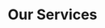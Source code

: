 ---
title: "Our Services"
# watermark text
watermark: "Services"
# page header background image
page_header_image: "images/background/about.jpg"
# meta description
description : ""

layout : "service"
draft : false

############################### service ##############################
############################### Osows Website ##############################
service:
  enable : true
  subtitle : "Launch Your Online Presence"
  title : "Osows Website"
  # subtitle2 : ""
  subtitle2 : "Personalized, powerful, and packed with these essential features:"
  service_item:
  - title : "Design"
    icon : "far fa-object-ungroup"
    icon_color : "primary" # available color : primary, yellow, purple, cyan, red, green, orange, blue.
    content : "A tailored Design to showcase your brand's unique identity with a cohesive and memorable visual impact."

  - title : "Copywriting"
    icon : "fas fa-users"
    icon_color : "yellow" # available color : primary, yellow, purple, cyan, red, green, orange, blue.
    content : "We will craft a compelling narrative on your website to engage your audience and drive action."

  - title : "Website Photos"
    icon : "fas fa-users"
    icon_color : "yellow" # available color : primary, yellow, purple, cyan, red, green, orange, blue.
    content : "Every essential photo, perfectly aligned with your brand, will be included on your website for a cohesive look."

  - title : "Branding Guidance"
    icon : "fas fa-users"
    icon_color : "yellow" # available color : primary, yellow, purple, cyan, red, green, orange, blue.
    content : "Expert advice to sharpen your brand's identity for a consistent, impactful online presence."

  - title : "Web Hosting"
    icon : "fas fa-desktop"
    icon_color : "purple" # available color : primary, yellow, purple, cyan, red, green, orange, blue.
    content : "1 year of secure and reliable hosting for optimal website performance and 24/7 accessibility."

  - title : "Marketing"
    icon : "fas fa-cloud"
    icon_color : "cyan" # available color : primary, yellow, purple, cyan, red, green, orange, blue.
    content : "Integrating tools to amplify your reach and enhance engagement with your target audience."

  - title : "Payment Handling Support"
    icon : "fas fa-cloud"
    icon_color : "cyan" # available color : primary, yellow, purple, cyan, red, green, orange, blue.
    content : "Third-party payment integration assistance for secure, effortless transactions on your site."
    
  - title : "Domain Name Coverage"
    icon : "far fa-comments"
    icon_color : "red" # available color : primary, yellow, purple, cyan, red, green, orange, blue.
    content : "Securing your unique web address to establish and protect your brand's online identity."
        
  - title : "Osows Website Management"
    icon : "fas fa-chart-line"
    icon_color : "orange" # available color : primary, yellow, purple, cyan, red, green, orange, blue.
    content : "Your own programmer dedicated to your site, free of additional charge. Scroll down to learn more."
    
  - title : "SEO and Performance"
    icon : "fab fa-wpexplorer"
    icon_color : "blue" # available color : primary, yellow, purple, cyan, red, green, orange, blue.
    content : "Maximized website visibility and speed to ensure top search rankings and seamless user experiences."

  - title : "The Pages Included"
    icon : "fas fa-search-plus"
    icon_color : "green" # available color : primary, yellow, purple, cyan, red, green, orange, blue.
    content : "Home | About | Services | Contact | Choose 1: Plans, Prices, Pricing, or Menu"


############################### service2 ##############################
############################### Osows Website Management ##############################
service2:
  enable : true
  subtitle : "Experience Seamless Continuity"
  title : "Osows Website Management"
  # subtitle2 : "Experience seamless continuity with:"
  subtitle2 : "Comprehensive support that lifts the burden, ensuring your site thrives."
  service_item2:
  - title : "Web Hosting"
    icon : "far fa-object-ungroup"
    icon_color : "primary" # available color : primary, yellow, purple, cyan, red, green, orange, blue.
    content : "Secure and reliable hosting for optimal website performance and 24/7 accessibility."

  - title : "SEO Monitoring"
    icon : "fas fa-users"
    icon_color : "yellow" # available color : primary, yellow, purple, cyan, red, green, orange, blue.
    content : "Vigilant oversight of your site's search rankings, implementing adjustments to keep you visible and competitive."

  - title : "Domain Coverage"
    icon : "fas fa-desktop"
    icon_color : "purple" # available color : primary, yellow, purple, cyan, red, green, orange, blue.
    content : "We cover the costs of your site's domain name to ensure your online identity remains securely yours."

  - title : "Branding Changes"
    icon : "fas fa-cloud"
    icon_color : "cyan" # available color : primary, yellow, purple, cyan, red, green, orange, blue.
    content : "Update your brand’s look with up to three changes per month, keeping your image fresh and relevant."
    
  - title : "New Website Pictures"
    icon : "far fa-comments"
    icon_color : "red" # available color : primary, yellow, purple, cyan, red, green, orange, blue.
    content : "Enhance your site with up to five fresh images monthly, keeping your visual content current and engaging."
    
  - title : "Website Customizations"
    icon : "fas fa-search-plus"
    icon_color : "green" # available color : primary, yellow, purple, cyan, red, green, orange, blue.
    content : "Up to three non-branding adjustments every month, from layout tweaks to functional enhancements."
    
  - title : "Marketing Monitoring"
    icon : "fas fa-chart-line"
    icon_color : "orange" # available color : primary, yellow, purple, cyan, red, green, orange, blue.
    content : "Assessing your website's traffic to optimize marketing strategies and enhance outcomes."
    
  - title : "Unlimited Osows Support"
    icon : "fab fa-wpexplorer"
    icon_color : "blue" # available color : primary, yellow, purple, cyan, red, green, orange, blue.
    content : "Unlimited support, ensuring your site and related third-party services function smoothly for your users."


############################### Features #####################################
############################### Add-Ons #####################################
feature:
  enable : true
  subtitle : "Your Site's Full Potential"
  title : "Osows Extras"
  subtitle2 : "Expand, comply, and excel with these additional features:"
  feature_item:
  - title : "Full Legal"
    icon : "fas fa-shield-alt"
    icon_color : "primary" # available color : primary, yellow, purple, cyan, red, green, orange, blue.
    content : "Protect your business with comprehensive legal documents, including Terms and Privacy Policy. *Add more policies or disclaimers as needed."

  - title : "Account Page"
    icon : "fas fa-desktop"
    icon_color : "primary" # available color : primary, yellow, purple, cyan, red, green, orange, blue.
    content : "Get a fully integrated account page through Stripe, making user account management on your site straightforward and secure."

  - title : "Brand Creation"
    icon : "fas fa-desktop"
    icon_color : "primary" # available color : primary, yellow, purple, cyan, red, green, orange, blue.
    content : "Collaborate with our experts to build your brand from scratch, merging vision and values into a narrative and style that connects with your audience."
    
  - title : "Product Posting"
    icon : "fas fa-cogs"
    icon_color : "primary" # available color : primary, yellow, purple, cyan, red, green, orange, blue.
    content : "We'll manage your online storefront, uploading your new products to keep offerings updated and engaging for customers."
    
  - title : "Additional Pages"
    icon : "fas fa-shield-alt"
    icon_color : "primary" # available color : primary, yellow, purple, cyan, red, green, orange, blue.
    content : "Expand your website's scope with extra pages, such as showcasing your Mission, highlighting your Team, or presenting your Portfolio."

  - title : "Full Accessibility"
    icon : "fas fa-shield-alt"
    icon_color : "primary" # available color : primary, yellow, purple, cyan, red, green, orange, blue.
    content : "Collaborating with accessiBe, we empower your site to welcome an additional 1.5 billion people globally, ensuring full access to individuals with disabilities."

  - title : "Blog Posting"
    icon : "fas fa-shield-alt"
    icon_color : "primary" # available color : primary, yellow, purple, cyan, red, green, orange, blue.
    content : "Boost your SEO with a blog. Supply the articles, and we'll manage the uploads, elevating your site's relevance and search visibility."

  - title : "Extra Customizations"
    icon : "fas fa-shield-alt"
    icon_color : "primary" # available color : primary, yellow, purple, cyan, red, green, orange, blue.
    content : "Request additional brand and website customizations, ideal for those looking to revamp their site or undertake a complete website makeover."

  - title : "Custom"
    icon : "fas fa-shield-alt"
    icon_color : "primary" # available color : primary, yellow, purple, cyan, red, green, orange, blue.
    content : "Have unique needs not covered here? [Contact Us](../contact/) for custom solutions. We’re committed to making your vision a reality."


---